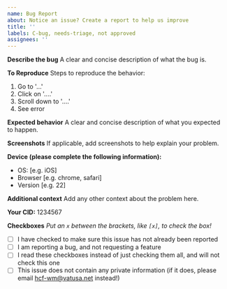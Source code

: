 ```yaml
---
name: Bug Report
about: Notice an issue? Create a report to help us improve
title: ''
labels: C-bug, needs-triage, not approved
assignees: ''
---
```


**Describe the bug**
A clear and concise description of what the bug is.

**To Reproduce**
Steps to reproduce the behavior:

1. Go to '...'
2. Click on '....'
3. Scroll down to '....'
4. See error

**Expected behavior**
A clear and concise description of what you expected to happen.

**Screenshots**
If applicable, add screenshots to help explain your problem.

**Device (please complete the following information):**

- OS: [e.g. iOS]
- Browser [e.g. chrome, safari]
- Version [e.g. 22]

**Additional context**
Add any other context about the problem here.

**Your CID:** 1234567

**Checkboxes**
_Put an `x` between the brackets, like `[x]`, to check the box!_

- [ ] I have checked to make sure this issue has not already been reported
- [ ] I am reporting a bug, and not requesting a feature
- [ ] I read these checkboxes instead of just checking them all, and will not check this one
- [ ] This issue does not contain any private information (if it does, please email hcf-wm@vatusa.net instead!)
